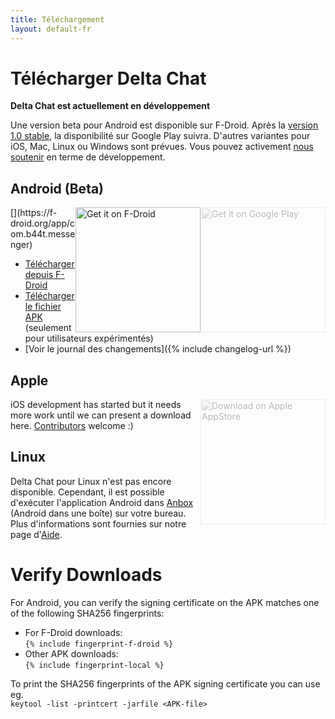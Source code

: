 ```yaml
---
title: Téléchargement
layout: default-fr
---
```




<!-- GENERATED FILE -- DO NOT EDIT -->



# Télécharger Delta Chat

**Delta Chat est actuellement en développement**

Une version beta pour Android est disponible sur F-Droid. Après la [version 1.0 stable](https://github.com/deltachat/deltachat-android/milestone/1), la disponibilité sur Google Play suivra.
D'autres variantes pour iOS, Mac, Linux ou Windows sont prévues.
Vous pouvez activement [nous soutenir](../fr/contribute) en terme de développement.

## Android (Beta)

<img src="../assets/home/get-it-on-gplay.png" alt="Get it on Google Play" width="200" style="float:right; filter: opacity(.3) grayscale(100%);" />
[<img style="float:right" src="../assets/home/get-it-on-fdroid.png" alt="Get it on F-Droid" width="200" />](https://f-droid.org/app/com.b44t.messenger)

* [Télécharger depuis F-Droid](https://f-droid.org/app/com.b44t.messenger)
* [Télécharger le fichier APK](https://github.com/deltachat/deltachat-android/releases) (seulement pour utilisateurs expérimentés)
* [Voir le journal des changements]({% include changelog-url %})


## Apple

<img src="../assets/home/get-it-on-ios.png" alt="Download on Apple AppStore" width="200" style="float:right; filter: opacity(.3) grayscale(100%);" />

iOS development has started but it needs more work until we can present a download here. [Contributors](contribute) welcome :)


## Linux

Delta Chat pour Linux n'est pas encore disponible. Cependant, il est possible d'exécuter l'application Android dans [Anbox](https://anbox.io) (Android dans une boîte) sur votre bureau.
Plus d'informations sont fournies sur notre page d'[Aide](../fr/help#multiclient).


# Verify Downloads

For Android, you can verify the signing certificate on the APK matches one of the following SHA256 fingerprints:  

* For F-Droid downloads:  
  `{% include fingerprint-f-droid %}`
* Other APK downloads:  
  `{% include fingerprint-local %}`

To print the SHA256 fingerprints of the APK signing certificate you can use eg.  
`keytool -list -printcert -jarfile <APK-file>`

